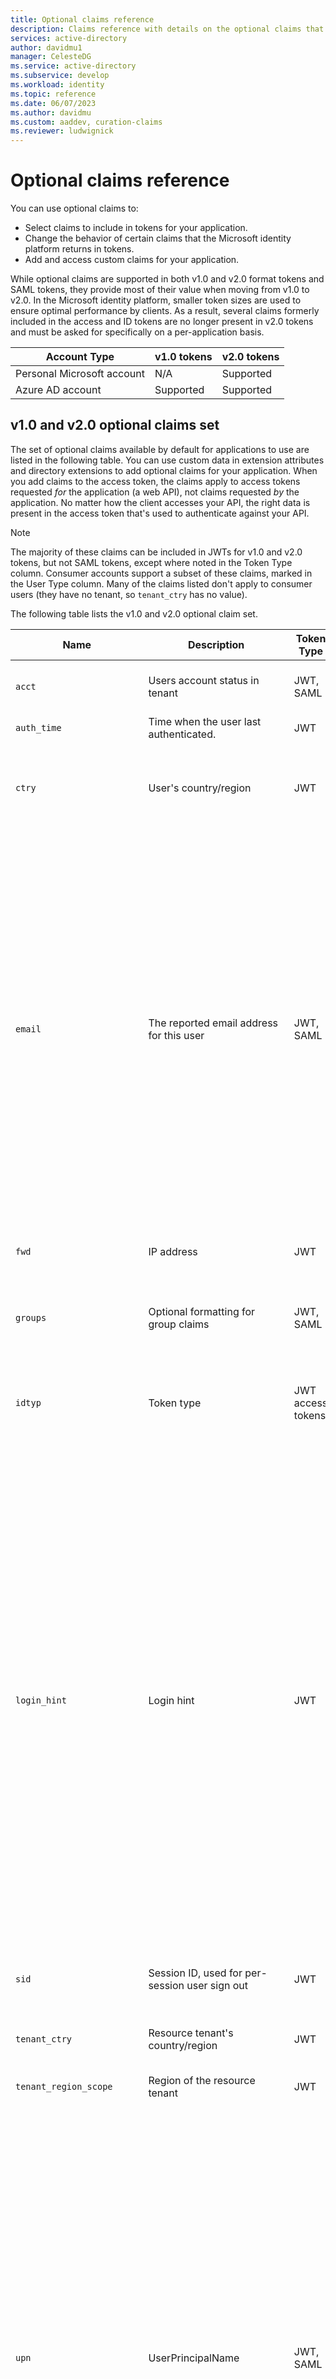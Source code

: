 ```yaml
---
title: Optional claims reference
description: Claims reference with details on the optional claims that can be included in tokens in the Microsoft identity platform.
services: active-directory
author: davidmu1
manager: CelesteDG
ms.service: active-directory
ms.subservice: develop
ms.workload: identity
ms.topic: reference
ms.date: 06/07/2023
ms.author: davidmu
ms.custom: aaddev, curation-claims
ms.reviewer: ludwignick
---
```


# Optional claims reference

You can use optional claims to:

- Select claims to include in tokens for your application.
- Change the behavior of certain claims that the Microsoft identity platform returns in tokens.
- Add and access custom claims for your application.

While optional claims are supported in both v1.0 and v2.0 format tokens and SAML tokens, they provide most of their value when moving from v1.0 to v2.0. In the Microsoft identity platform, smaller token sizes are used to ensure optimal performance by clients. As a result, several claims formerly included in the access and ID tokens are no longer present in v2.0 tokens and must be asked for specifically on a per-application basis.

| Account Type | v1.0 tokens | v2.0 tokens |
|--------------|-------------|-------------|
| Personal Microsoft account | N/A | Supported |
| Azure AD account | Supported | Supported |

## v1.0 and v2.0 optional claims set

The set of optional claims available by default for applications to use are listed in the following table. You can use custom data in extension attributes and directory extensions to add optional claims for your application. When you add claims to the access token, the claims apply to access tokens requested *for* the application (a web API), not claims requested *by* the application. No matter how the client accesses your API, the right data is present in the access token that's used to authenticate against your API.

> [!NOTE]
>The majority of these claims can be included in JWTs for v1.0 and v2.0 tokens, but not SAML tokens, except where noted in the Token Type column. Consumer accounts support a subset of these claims, marked in the User Type column.  Many of the claims listed don't apply to consumer users (they have no tenant, so `tenant_ctry` has no value).

The following table lists the v1.0 and v2.0 optional claim set.

| Name | Description | Token Type | User Type | Notes |
|------|-------------|------------|-----------|-------|
| `acct` | Users account status in tenant | JWT, SAML | | If the user is a member of the tenant, the value is `0`. If they're a guest, the value is `1`. |
| `auth_time` | Time when the user last authenticated. | JWT | | |
| `ctry` | User's country/region | JWT |  | This claim is returned if it's present and the value of the field is a standard two-letter country/region code, such as FR, JP, SZ, and so on. |
| `email` | The reported email address for this user | JWT, SAML | MSA, Azure AD | This value is included by default if the user is a guest in the tenant. For managed users (the users inside the tenant), it must be requested through this optional claim or, on v2.0 only, with the OpenID scope. This value isn't guaranteed to be correct, and is mutable over time - never use it for authorization or to save data for a user. For more information, see [Validate the user has permission to access this data](access-tokens.md). If you are using the email claim for authorization, we recommend [performing a migration to move to a more secure claim](./migrate-off-email-claim-authorization.md). If you require an addressable email address in your app, request this data from the user directly, using this claim as a suggestion or prefill in your UX. |
| `fwd` | IP address | JWT | | Adds the original IPv4 address of the requesting client (when inside a VNET). |
| `groups` | Optional formatting for group claims | JWT, SAML | | The `groups` claim is used with the GroupMembershipClaims setting in the [application manifest](reference-app-manifest.md), which must be set as well. |
| `idtyp` | Token type | JWT access tokens | Special: only in app-only access tokens | The value is `app` when the token is an app-only token. This claim is the most accurate way for an API to determine if a token is an app token or an app+user token. |
| `login_hint` | Login hint | JWT | MSA, Azure AD | An opaque, reliable login hint claim that's base64 encoded. Don't modify this value. This claim is the best value to use for the `login_hint` OAuth parameter in all flows to get SSO. It can be passed between applications to help them silently SSO as well - application A can sign in a user, read the `login_hint` claim, and then send the claim and the current tenant context to application B in the query string or fragment when the user selects on a link that takes them to application B. To avoid race conditions and reliability issues, the `login_hint` claim *doesn't* include the current tenant for the user, and defaults to the user's home tenant when used. In a guest scenario where the user is from another tenant, a tenant identifier must be provided in the sign-in request. and pass the same to apps you partner with. This claim is intended for use with your SDK's existing `login_hint` functionality, however that it exposed. |
| `sid` | Session ID, used for per-session user sign out | JWT | Personal and Azure AD accounts. | |
| `tenant_ctry` | Resource tenant's country/region | JWT | | Same as `ctry` except set at a tenant level by an admin. Must also be a standard two-letter value. |
| `tenant_region_scope` | Region of the resource tenant | JWT | | |
| `upn` | UserPrincipalName | JWT, SAML | | An identifier for the user that can be used with the `username_hint` parameter. Not a durable identifier for the user and shouldn't be used for authorization or to uniquely identity user information (for example, as a database key). Instead, use the user object ID (`oid`) as a database key. For more information, see [Secure applications and APIs by validating claims](claims-validation.md). Users signing in with an [alternate login ID](../authentication/howto-authentication-use-email-signin.md) shouldn't be shown their User Principal Name (UPN). Instead, use the following ID token claims for displaying sign-in state to the user: `preferred_username` or `unique_name` for v1 tokens and `preferred_username` for v2 tokens. Although this claim is automatically included, you can specify it as an optional claim to attach other properties to modify its behavior in the guest user case. You should use the `login_hint` claim for `login_hint` use - human-readable identifiers like UPN are unreliable. |
| `verified_primary_email` | Sourced from the user's PrimaryAuthoritativeEmail | JWT | | |
| `verified_secondary_email` | Sourced from the user's SecondaryAuthoritativeEmail   | JWT | | |
| `vnet` | VNET specifier information. | JWT | | |
| `xms_cc` | Client Capabilities | JWT | Azure AD | Indicates whether the client application that acquired the token is capable of handling claims challenges. Service applications (resource servers) can make use of this claim to authorize access to protected resources. This claim is commonly used in Conditional Access and Continuous Access Evaluation scenarios. The service application that issues the token controls the presence of the claim in it. This optional claim should be configured as part of the service app's registration. For more information, see [Claims challenges, claims requests and client capabilities](claims-challenge.md?tabs=dotnet). |
| `xms_edov` | Boolean value indicating if the user's email domain owner has been verified. | JWT | | An email is considered to be domain verified if: the domain belongs to the tenant where the user account resides and the tenant admin has done verification of the domain, the email is from a Microsoft account (MSA), the email is from a Google account, or the email was used for authentication using the one-time passcode (OTP) flow. It should also be noted the Facebook and SAML/WS-Fed accounts **do not** have verified domains. For this claim to be returned in the token, requires the presense of the `email` claim.| 
| `xms_pdl` | Preferred data location | JWT | | For Multi-Geo tenants, the preferred data location is the three-letter code showing the geographic region the user is in. For more information, see the [Azure AD Connect documentation about preferred data location](../hybrid/how-to-connect-sync-feature-preferreddatalocation.md). |
| `xms_pl` | User preferred language | JWT | | The user's preferred language, if set. Sourced from their home tenant, in guest access scenarios. Formatted LL-CC ("en-us"). |
| `xms_tpl` | Tenant preferred language| JWT | | The resource tenant's preferred language, if set. Formatted LL ("en"). |
| `ztdid` | Zero-touch Deployment ID | JWT | | The device identity used for `Windows AutoPilot`. |

> [!WARNING]
> Never use `email` or `upn` claim values to store or determine whether the user in an access token should have access to data. Mutable claim values like these can change over time, making them insecure and unreliable for authorization.

## v2.0-specific optional claims set

These claims are always included in v1.0 tokens, but not included in v2.0 tokens unless requested. These claims are only applicable for JWTs (ID tokens and access tokens).

| JWT Claim | Name | Description | Notes |
|-----------|------|-------------|-------|
| `ipaddr` | IP Address | The IP address the client logged in from. | |
| `onprem_sid` | On-premises Security Identifier | | |
| `pwd_exp` | Password Expiration Time | The number of seconds after the time in the `iat` claim at which the password expires. This claim is only included when the password is expiring soon (as defined by "notification days" in the password policy). | |
| `pwd_url` | Change Password URL | A URL that the user can visit to change their password. This claim is only included when the password is expiring soon (as defined by "notification days" in the password policy). | |
| `in_corp` | Inside Corporate Network | Signals if the client is logging in from the corporate network. If they're not, the claim isn't included. | Based off of the [trusted IPs](../authentication/howto-mfa-mfasettings.md#trusted-ips) settings in MFA. |
| `family_name` | Last Name | Provides the last name, surname, or family name of the user as defined in the user object. For example, `"family_name":"Miller"`. | Supported in MSA and Azure AD. Requires the `profile` scope. |
| `given_name` | First name | Provides the first or "given" name of the user, as set on the user object. For example, `"given_name": "Frank"`. | Supported in MSA and Azure AD. Requires the `profile` scope. |
| `upn` | User Principal Name | An identifier for the user that can be used with the `username_hint` parameter. Not a durable identifier for the user and shouldn't be used for authorization or to uniquely identity user information (for example, as a database key). For more information, see [Secure applications and APIs by validating claims](claims-validation.md). Instead, use the user object ID (`oid`) as a database key. Users signing in with an [alternate login ID](../authentication/howto-authentication-use-email-signin.md) shouldn't be shown their User Principal Name (UPN). Instead, use the following `preferred_username` claim for displaying sign-in state to the user. | Requires the `profile` scope. |

## v1.0-specific optional claims set

Some of the improvements of the v2 token format are available to apps that use the v1 token format, as they help improve security and reliability. These improvements only apply to JWTs, not SAML tokens.

| JWT Claim | Name | Description | Notes |
|-----------|------|-------------|-------|
|`aud` | Audience | Always present in JWTs, but in v1 access tokens it can be emitted in various ways - any appID URI, with or without a trailing slash, and the client ID of the resource. This randomization can be hard to code against when performing token validation. Use `additionalProperties` for this claim to ensure it's always set to the resource's client ID in v1 access tokens. | v1 JWT access tokens only|
|`preferred_username` | Preferred username | Provides the preferred username claim within v1 tokens. This claim makes it easier for apps to provide username hints and show human readable display names, regardless of their token type. It's recommended that you use this optional claim instead of using, `upn` or `unique_name`. | v1 ID tokens and access tokens |

### `additionalProperties` of optional claims

Some optional claims can be configured to change the way the claim is returned. These `additionalProperties` are mostly used to help migration of on-premises applications with different data expectations. For example, `include_externally_authenticated_upn_without_hash` helps with clients that can't handle hash marks (`#`) in the UPN.

| Property name | `additionalProperty` name | Description |
|---------------|--------------------------|-------------|
| `upn` | | Can be used for both SAML and JWT responses, and for v1.0 and v2.0 tokens. |
| | `include_externally_authenticated_upn` | Includes the guest UPN as stored in the resource tenant. For example, `foo_hometenant.com#EXT#@resourcetenant.com`. |
| | `include_externally_authenticated_upn_without_hash` | Same as listed previously, except that the hash marks (`#`) are replaced with underscores (`_`), for example `foo_hometenant.com_EXT_@resourcetenant.com`. |
| `aud` | | In v1 access tokens, this claim is used to change the format of the `aud` claim.  This claim has no effect in v2 tokens or either version's ID tokens, where the `aud` claim is always the client ID. Use this configuration to ensure that your API can more easily perform audience validation. Like all optional claims that affect the access token, the resource in the request must set this optional claim, since resources own the access token. |
| | `use_guid` | Emits the client ID of the resource (API) in GUID format as the `aud` claim always instead of it being runtime dependent. For example, if a resource sets this flag, and its client ID is `bb0a297b-6a42-4a55-ac40-09a501456577`, any app that requests an access token for that resource receives an access token with `aud` : `bb0a297b-6a42-4a55-ac40-09a501456577`. Without this claim set, an API could get tokens with an `aud` claim of `api://MyApi.com`, `api://MyApi.com/`, `api://myapi.com/AdditionalRegisteredField` or any other value set as an app ID URI for that API, and the client ID of the resource. |

#### `additionalProperties` example

```json
"optionalClaims": {
    "idToken": [
        {
            "name": "upn",
            "essential": false,
            "additionalProperties": [
                "include_externally_authenticated_upn"
            ]
        }
    ]
}
```

This `optionalClaims` object causes the ID token returned to the client to include a `upn` claim with the other home tenant and resource tenant information. The `upn` claim is only changed in the token if the user is a guest in the tenant (that uses a different IDP for authentication).

## See also

- [Access token](access-tokens.md)
- [ID token](id-tokens.md)

## Next steps

- Learn more about [configuring optional claims](optional-claims.md).
